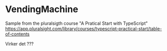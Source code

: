 # VendingMachine

Sample from the pluralsigth course "A Pratical Start with TypeScript" https://app.pluralsight.com/library/courses/typescript-practical-start/table-of-contents


Virker det ???